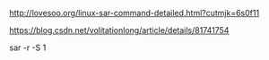 http://lovesoo.org/linux-sar-command-detailed.html?cutmjk=6s0f11

https://blog.csdn.net/volitationlong/article/details/81741754

sar -r -S 1
